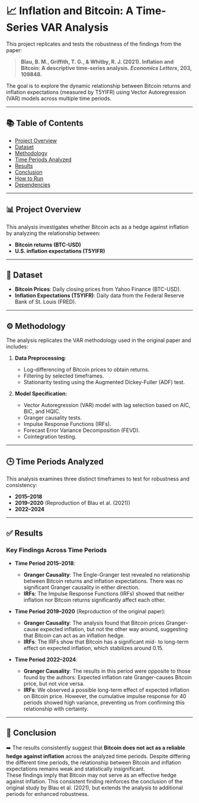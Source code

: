 # 📈 Inflation and Bitcoin: A Time-Series VAR Analysis

This project replicates and tests the robustness of the findings from the paper:  
> **Blau, B. M., Griffith, T. G., & Whitby, R. J. (2021). Inflation and Bitcoin: A descriptive time-series analysis. _Economics Letters_, 203, 109848.**

The goal is to explore the dynamic relationship between Bitcoin returns and inflation expectations (measured by T5YIFR) using Vector Autoregression (VAR) models across multiple time periods.

---

## 📚 Table of Contents

- [Project Overview](#project-overview)
- [Dataset](#dataset)
- [Methodology](#methodology)
- [Time Periods Analyzed](#time-periods-analyzed)
- [Results](#results)
- [Conclusion](#conclusion)
- [How to Run](#how-to-run)
- [Dependencies](#dependencies)

---

## 📊 Project Overview

This analysis investigates whether Bitcoin acts as a hedge against inflation by analyzing the relationship between:
- **Bitcoin returns (BTC-USD)**  
- **U.S. inflation expectations (T5YIFR)**  

---

## 📂 Dataset

- **Bitcoin Prices**: Daily closing prices from Yahoo Finance (BTC-USD).  
- **Inflation Expectations (T5YIFR)**: Daily data from the Federal Reserve Bank of St. Louis (FRED).

---

## ⚙️ Methodology

The analysis replicates the VAR methodology used in the original paper and includes:

1. **Data Preprocessing**:
   - Log-differencing of Bitcoin prices to obtain returns.
   - Filtering by selected timeframes.
   - Stationarity testing using the Augmented Dickey-Fuller (ADF) test.

2. **Model Specification**:
   - Vector Autoregression (VAR) model with lag selection based on AIC, BIC, and HQIC.
   - Granger causality tests.
   - Impulse Response Functions (IRFs).
   - Forecast Error Variance Decomposition (FEVD).
   - Cointegration testing.

---

## 🕒 Time Periods Analyzed

This analysis examines three distinct timeframes to test for robustness and consistency:  
- **2015–2018**  
- **2019–2020** (Reproduction of Blau et al. (2021))  
- **2022–2024**

---

## ✅ Results

### **Key Findings Across Time Periods**
- **Time Period 2015–2018**:
  - **Granger Causality**: The Engle-Granger test revealed no relationship between Bitcoin returns and inflation expectations. There was no significant Granger causality in either direction.
  - **IRFs**: The Impulse Response Functions (IRFs) showed that neither inflation nor Bitcoin returns significantly affect each other.

- **Time Period 2019–2020** (Reproduction of the original paper):
  - **Granger Causality**: The analysis found that Bitcoin prices Granger-cause expected inflation, but not the other way around, suggesting that Bitcoin can act as an inflation hedge.
  - **IRFs**: The IRFs show that Bitcoin has a significant mid- to long-term effect on expected inflation, which stabilizes around 0.15.

- **Time Period 2022–2024**:
  - **Granger Causality**: The results in this period were opposite to those found by the authors: Expected inflation rate Granger-causes Bitcoin price, but not vice versa.
  - **IRFs**: We observed a possible long-term effect of expected inflation on Bitcoin price. However, the cumulative impulse response for 40 periods showed high variance, preventing us from confirming this relationship with certainty.

---

## 🔎 Conclusion

➡️ The results consistently suggest that **Bitcoin does not act as a reliable hedge against inflation** across the analyzed time periods. Despite differing the different time periods, the relationship between Bitcoin and inflation expectations remains weak and statistically insignificant.  
These findings imply that Bitcoin may not serve as an effective hedge against inflation.
This consistent finding reinforces the conclusion of the original study by Blau et al. (2021), but extends the analysis to additional periods for enhanced robustness.

